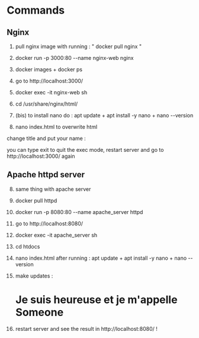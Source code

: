# Commands

## Nginx

1. pull nginx image with running : " docker pull nginx "

2. docker run -p 3000:80 --name  nginx-web nginx 

3. docker images + docker ps

4. go to http://localhost:3000/

5. docker exec -it nginx-web sh

6. cd /usr/share/nginx/html/

6. (bis) to install nano do :  apt update + apt install -y nano + nano --version

7. nano index.html to overwrite html

 change title and put your name : <title>Olivia</title>

you can type exit to quit the exec mode, restart server and  go to http://localhost:3000/ again

## Apache httpd server

8. same thing with apache server

9. docker pull httpd

10. docker run -p 8080:80 --name  apache_server httpd 

11. go to http://localhost:8080/

12. docker exec -it apache_server sh

13. cd htdocs

14. nano index.html after running : apt update + apt install -y nano + nano --version

15. make updates : <html><body><h1>Je suis heureuse et je m'appelle Someone</h1></body></html>

16. restart server and see the result in http://localhost:8080/ ! 